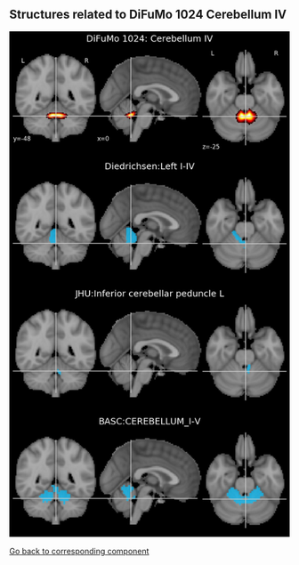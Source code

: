 


## Structures related to DiFuMo 1024 Cerebellum IV

![647](647.jpg "Structures related to DiFuMo 1024 Cerebellum IV")

[Go back to corresponding component](https://parietal-inria.github.io/DiFuMo/1024/html/647.html)